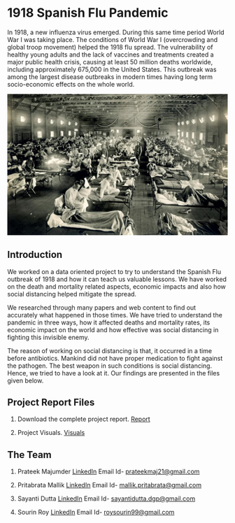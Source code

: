 # 1918 Spanish Flu Pandemic

In 1918, a new influenza virus emerged. During this same time period World War I was taking place. The conditions of World War I (overcrowding and global troop movement) helped the 1918 flu spread. The vulnerability of healthy young adults and the lack of vaccines and treatments created a major public health crisis, causing at least 50 million deaths worldwide, including approximately 675,000 in the United States. This outbreak was among the largest disease outbreaks in modern times having long term socio-economic effects on the whole world.

![Image](https://github.com/prateekmaj21/Spanish-Flu-1918-Influenza-Pandemic/blob/master/assets/flu.jpg)

## Introduction

We worked on a data oriented project to try to understand the Spanish Flu outbreak of 1918 and how it can teach us valuable lessons.
We have worked on the death and mortality related aspects, economic impacts and also how social distancing helped mitigate the spread.

We researched through many papers and web content to find out accurately what happened in those times. We have tried to understand the pandemic in three ways, how it affected deaths and mortality rates, its economic impact on the world and how effective was social distancing in fighting this invisible enemy.

The reason of working on social distancing is that, it occurred in a time before antibiotics. Mankind did not have proper medication to fight against the pathogen. The best weapon in such conditions is social distancing. Hence, we tried to have a look at it.
Our findings are presented in the files given below.

## Project Report Files

1. Download the complete project report.
   [Report](https://drive.google.com/open?id=1s5TQZrbwu5dJLKJzQMYQy4ksnUDvGk3d)
   
2. Project Visuals.
   [Visuals](https://drive.google.com/open?id=1zmnIgVSMa6SVZQXzf-eIs_RF4ZSRBYvo)


## The Team

1. Prateek Majumder [LinkedIn](https://www.linkedin.com/in/prateek-majumder-1032a816b/)
   Email Id- prateekmaj21@gmail.com

2. Pritabrata Mallik [LinkedIn](https://www.linkedin.com/in/pritabrata-mallik/)
   Email Id- mallik.pritabrata@gmail.com

3. Sayanti Dutta [LinkedIn](https://www.linkedin.com/in/sayanti-dutta-589079170/)
   Email Id- sayantidutta.dgp@gmail.com

4. Sourin Roy [LinkedIn](https://www.linkedin.com/in/sourin-roy-81835119b/)
   Email Id- roysourin99@gmail.com

